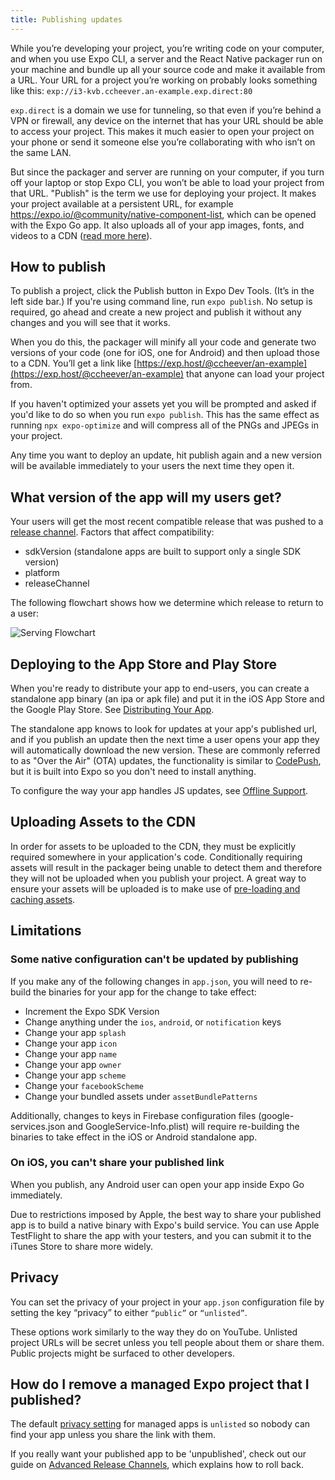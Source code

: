 ```yaml
---
title: Publishing updates
---
```


While you’re developing your project, you’re writing code on your
computer, and when you use Expo CLI, a server and the React Native
packager run on your machine and bundle up all your source code and make
it available from a URL. Your URL for a project you’re working on
probably looks something like this:
`exp://i3-kvb.ccheever.an-example.exp.direct:80`

`exp.direct` is a domain we use for tunneling, so that even if you’re
behind a VPN or firewall, any device on the internet that has your URL
should be able to access your project. This makes it much easier to open
your project on your phone or send it someone else you’re collaborating
with who isn’t on the same LAN.

But since the packager and server are running on your computer, if you
turn off your laptop or stop Expo CLI, you won’t be able to load your
project from that URL. "Publish" is the term we use for deploying your
project. It makes your project available at a persistent URL, for
example https://expo.io/@community/native-component-list, which can be
opened with the Expo Go app. It also uploads all of your app images,
fonts, and videos to a CDN ([read more
here](how-expo-works.md#publishingdeploying-an-expo-app-in-production)).

## How to publish

To publish a project, click the Publish button in Expo Dev Tools. (It’s in the left side bar.) If you're using command line, run
`expo publish`. No setup is required, go ahead and create a new project
and publish it without any changes and you will see that it works.

When you do this, the packager will minify all your code and generate
two versions of your code (one for iOS, one for Android) and then upload
those to a CDN. You’ll get a link like [https://exp.host/@ccheever/an-example](https://exp.host/@ccheever/an-example)
that anyone can load your project from.

If you haven't optimized your assets yet you will be prompted and asked
if you'd like to do so when you run `expo publish`. This has the same effect
as running `npx expo-optimize` and will compress all of the PNGs and JPEGs in your project.

Any time you want to deploy an update, hit publish again and a new
version will be available immediately to your users the next time they
open it.

## What version of the app will my users get?

Your users will get the most recent compatible release that was pushed to a [release channel](../distribution/release-channels.md). Factors that affect compatibility:

- sdkVersion (standalone apps are built to support only a single SDK version)
- platform
- releaseChannel

The following flowchart shows how we determine which release to return to a user:

![Serving Flowchart](/static/images/release-channels-flowchart.png)

## Deploying to the App Store and Play Store

When you're ready to distribute your app to end-users, you can create a
standalone app binary (an ipa or apk file) and put it in the iOS App
Store and the Google Play Store. See [Distributing Your App](../distribution/introduction.md).

The standalone app knows to look for updates at your app's published
url, and if you publish an update then the next time a user opens your
app they will automatically download the new version. These are
commonly referred to as "Over the Air" (OTA) updates, the functionality
is similar to [CodePush](https://microsoft.github.io/code-push/), but it
is built into Expo so you don't need to install anything.

To configure the way your app handles JS updates, see [Offline Support](../guides/offline-support.md).

## Uploading Assets to the CDN

In order for assets to be uploaded to the CDN, they must be explicitly required somewhere in your application's code. Conditionally requiring assets will result in the packager being unable to detect them and therefore they will not be uploaded when you publish your project. A great way to ensure your assets will be uploaded is to make use of [pre-loading and caching assets](../guides/preloading-and-caching-assets.md).

## Limitations

### Some native configuration can't be updated by publishing

If you make any of the following changes in `app.json`, you will need to
re-build the binaries for your app for the change to take effect:

- Increment the Expo SDK Version
- Change anything under the `ios`, `android`, or `notification` keys
- Change your app `splash`
- Change your app `icon`
- Change your app `name`
- Change your app `owner`
- Change your app `scheme`
- Change your `facebookScheme`
- Change your bundled assets under `assetBundlePatterns`

Additionally, changes to keys in Firebase configuration files (google-services.json and GoogleService-Info.plist) will require re-building the binaries to take effect in the iOS or Android standalone app.

### On iOS, you can't share your published link

When you publish, any Android user can open your app inside Expo Go immediately.

Due to restrictions imposed by Apple, the best way to share your published app is
to build a native binary with Expo's build service. You can use Apple TestFlight to
share the app with your testers, and you can submit it to the iTunes Store to share
more widely.

## Privacy

You can set the privacy of your project in your `app.json` configuration
file by setting the key “privacy” to either `“public”` or `“unlisted”`.

These options work similarly to the way they do on YouTube. Unlisted
project URLs will be secret unless you tell people about them or share
them. Public projects might be surfaced to other developers.

## How do I remove a managed Expo project that I published?

The default [privacy setting](../workflow/configuration.md) for managed apps is `unlisted` so nobody can find your app unless you share the link with them.

If you really want your published app to be 'unpublished', check out our guide on [Advanced Release Channels](../distribution/advanced-release-channels.md), which explains how to roll back.
